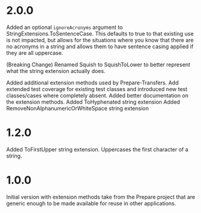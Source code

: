 # 2.0.0
Added an optional `ignoreAcronyms` argument to StringExtensions.ToSentenceCase. This defaults to true to that existing use is not impacted, but allows for the situations where you know that there are no acronyms in a string and allows them to have sentence casing applied if they are all uppercase.

(Breaking Change) Renamed Squish to SquishToLower to better represent what the string extension actually does.

Added additional extension methods used by Prepare-Transfers. 
Add extended test coverage for existing test classes and introduced new test classes/cases where completely absent.
Added better documentation on the extension methods.
Added ToHyphenated string extension
Added RemoveNonAlphanumericOrWhiteSpace string extension

# 1.2.0
Added ToFirstUpper string extension. Uppercases the first character of a string.

# 1.0.0
Initial version with extension methods take from the Prepare project that are generic enough to be made available for reuse in other applications.
